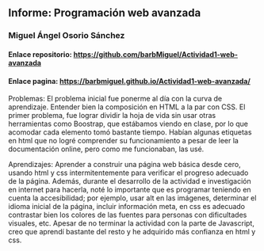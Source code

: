 ## Informe: Programación web avanzada

### Miguel Ángel Osorio Sánchez

#### Enlace repositorio: https://github.com/barbMiguel/Actividad1-web-avanzada



#### Enlace pagina: https://barbmiguel.github.io/Actividad1-web-avanzada/

Problemas: El problema inicial fue ponerme al día con la curva de aprendizaje. Entender bien la composición en HTML a la par con CSS.
El primer problema, fue lograr dividir la hoja de vida sin usar otras herramientas como Boostrap, que estábamos viendo en clase, por lo que acomodar cada elemento tomó bastante tiempo. Habían algunas etiquetas en html que no logré comprender su funcionamiento a pesar de leer la documentación online, pero como me funcionaban, las usé. 
 
Aprendizajes: Aprender a construir una página web básica desde cero, usando html y css intermitentemente para verificar el progreso adecuado de la página. Además, durante el desarrollo de la actividad e investigación en internet para hacerla, noté lo importante que es programar teniendo en cuenta la accesibilidad; por ejemplo, usar alt en las imágenes, determinar el idioma inicial de la página, incluir información meta, en css es adecuado contrastar bien los colores de las fuentes para personas con dificultades visuales, etc. Apesar de no terminar la actividad con la parte de Javascript, creo que aprendí bastante del resto y he adquirido más confianza en html y css.
